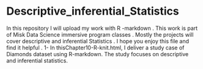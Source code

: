 # Descriptive_inferential_Statistics
In this repository I will upload my work with R -markdown . This work is part of  Misk Data Science immersive program classes . Mostly the projects will cover  descriptive and inferential Statistics . I hope you enjoy this file and find it helpful . 
1- In thisChapter10-R-knit.html, I deliver a study case of Diamonds dataset using R-markdown. The study focuses on descriptive and inferential statistics. 
